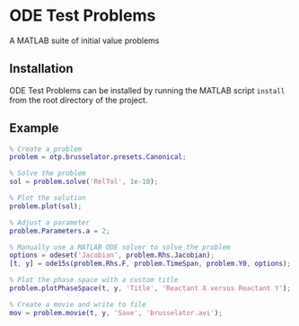 # ODE Test Problems

A MATLAB suite of initial value problems

## Installation

ODE Test Problems can be installed by running the MATLAB script `install` from the root directory of the project.

## Example

```matlab
% Create a problem
problem = otp.brusselator.presets.Canonical;

% Solve the problem
sol = problem.solve('RelTol', 1e-10);

% Plot the solution
problem.plot(sol);

% Adjust a parameter
problem.Parameters.a = 2;

% Manually use a MATLAB ODE solver to solve the problem
options = odeset('Jacobian', problem.Rhs.Jacobian);
[t, y] = ode15s(problem.Rhs.F, problem.TimeSpan, problem.Y0, options);

% Plot the phase space with a custom title
problem.plotPhaseSpace(t, y, 'Title', 'Reactant X versus Reactant Y');

% Create a movie and write to file
mov = problem.movie(t, y, 'Save', 'brusselator.avi');
```
